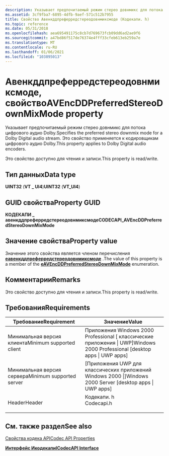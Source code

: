 ```yaml
---
description: Указывает предпочитаемый режим стерео довнмикс для потока цифрового аудио Dolby. Это свойство применяется к кодировщикам цифрового аудио Dolby.
ms.assetid: 3cf9fba7-6895-4dfb-9aef-571c512b7955
title: Свойство Авенкддпреферредстереодовнмиксмоде (Кодекапи. h)
ms.topic: reference
ms.date: 05/31/2018
ms.openlocfilehash: aea695491175c8cb7d769673fcb09dd6ad2ae9f6
ms.sourcegitcommit: a47bd86f517de76374e4fff33cfeb613eb259a7e
ms.translationtype: MT
ms.contentlocale: ru-RU
ms.lasthandoff: 01/06/2021
ms.locfileid: "103895013"
---
```

# <a name="avencddpreferredstereodownmixmode-property"></a><span data-ttu-id="967ac-104">Авенкддпреферредстереодовнмиксмоде, свойство</span><span class="sxs-lookup"><span data-stu-id="967ac-104">AVEncDDPreferredStereoDownMixMode property</span></span>

<span data-ttu-id="967ac-105">Указывает предпочитаемый режим стерео довнмикс для потока цифрового аудио Dolby.</span><span class="sxs-lookup"><span data-stu-id="967ac-105">Specifies the preferred stereo downmix mode for a Dolby Digital audio stream.</span></span> <span data-ttu-id="967ac-106">Это свойство применяется к кодировщикам цифрового аудио Dolby.</span><span class="sxs-lookup"><span data-stu-id="967ac-106">This property applies to Dolby Digital audio encoders.</span></span>

<span data-ttu-id="967ac-107">Это свойство доступно для чтения и записи.</span><span class="sxs-lookup"><span data-stu-id="967ac-107">This property is read/write.</span></span>

## <a name="data-type"></a><span data-ttu-id="967ac-108">Тип данных</span><span class="sxs-lookup"><span data-stu-id="967ac-108">Data type</span></span>

<span data-ttu-id="967ac-109">**UINT32** (**VT \_ UI4**)</span><span class="sxs-lookup"><span data-stu-id="967ac-109">**UINT32** (**VT\_UI4**)</span></span>

## <a name="property-guid"></a><span data-ttu-id="967ac-110">GUID свойства</span><span class="sxs-lookup"><span data-stu-id="967ac-110">Property GUID</span></span>

<span data-ttu-id="967ac-111">**КОДЕКАПИ \_ авенкддпреферредстереодовнмиксмоде**</span><span class="sxs-lookup"><span data-stu-id="967ac-111">**CODECAPI\_AVEncDDPreferredStereoDownMixMode**</span></span>

## <a name="property-value"></a><span data-ttu-id="967ac-112">Значение свойства</span><span class="sxs-lookup"><span data-stu-id="967ac-112">Property value</span></span>

<span data-ttu-id="967ac-113">Значение этого свойства является членом перечисления [**еавенкддпреферредстереодовнмиксмоде**](/windows/desktop/api/codecapi/ne-codecapi-eavencddpreferredstereodownmixmode) .</span><span class="sxs-lookup"><span data-stu-id="967ac-113">The value of this property is a member of the [**eAVEncDDPreferredStereoDownMixMode**](/windows/desktop/api/codecapi/ne-codecapi-eavencddpreferredstereodownmixmode) enumeration.</span></span>

## <a name="remarks"></a><span data-ttu-id="967ac-114">Комментарии</span><span class="sxs-lookup"><span data-stu-id="967ac-114">Remarks</span></span>

<span data-ttu-id="967ac-115">Это свойство доступно для чтения и записи.</span><span class="sxs-lookup"><span data-stu-id="967ac-115">This property is read/write.</span></span>

## <a name="requirements"></a><span data-ttu-id="967ac-116">Требования</span><span class="sxs-lookup"><span data-stu-id="967ac-116">Requirements</span></span>



| <span data-ttu-id="967ac-117">Требование</span><span class="sxs-lookup"><span data-stu-id="967ac-117">Requirement</span></span> | <span data-ttu-id="967ac-118">Значение</span><span class="sxs-lookup"><span data-stu-id="967ac-118">Value</span></span> |
|-------------------------------------|---------------------------------------------------------------------------------------|
| <span data-ttu-id="967ac-119">Минимальная версия клиента</span><span class="sxs-lookup"><span data-stu-id="967ac-119">Minimum supported client</span></span><br/> | <span data-ttu-id="967ac-120">Приложения Windows 2000 Professional \[ классические приложения \| UWP\]</span><span class="sxs-lookup"><span data-stu-id="967ac-120">Windows 2000 Professional \[desktop apps \| UWP apps\]</span></span><br/>                     |
| <span data-ttu-id="967ac-121">Минимальная версия сервера</span><span class="sxs-lookup"><span data-stu-id="967ac-121">Minimum supported server</span></span><br/> | <span data-ttu-id="967ac-122">\[Приложения UWP для классических приложений Windows 2000 \|\]</span><span class="sxs-lookup"><span data-stu-id="967ac-122">Windows 2000 Server \[desktop apps \| UWP apps\]</span></span><br/>                           |
| <span data-ttu-id="967ac-123">Header</span><span class="sxs-lookup"><span data-stu-id="967ac-123">Header</span></span><br/>                   | <dl> <span data-ttu-id="967ac-124"><dt>Кодекапи. h</dt></span><span class="sxs-lookup"><span data-stu-id="967ac-124"><dt>Codecapi.h</dt></span></span> </dl> |



## <a name="see-also"></a><span data-ttu-id="967ac-125">См. также раздел</span><span class="sxs-lookup"><span data-stu-id="967ac-125">See also</span></span>

<dl> <dt>

[<span data-ttu-id="967ac-126">Свойства кодека API</span><span class="sxs-lookup"><span data-stu-id="967ac-126">Codec API Properties</span></span>](codec-api-properties.md)
</dt> <dt>

[<span data-ttu-id="967ac-127">**Интерфейс Икодекапи**</span><span class="sxs-lookup"><span data-stu-id="967ac-127">**ICodecAPI Interface**</span></span>](/windows/desktop/api/Strmif/nn-strmif-icodecapi)
</dt> </dl>

 

 




